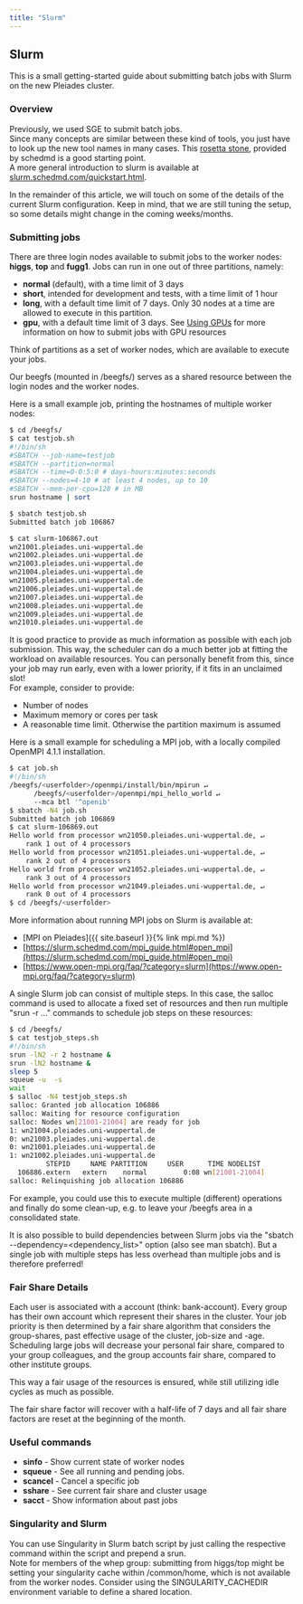 ```yaml
---
title: "Slurm"
---
```


## Slurm

This is a small getting-started guide about submitting batch jobs with Slurm on the new Pleiades cluster.


### Overview
Previously, we used SGE to submit batch jobs.  
Since many concepts are similar between these kind of tools, you just have to look up the new tool names in many cases. This [rosetta stone](https://slurm.schedmd.com/rosetta.pdf), provided by schedmd is a good starting point.  
A more general introduction to slurm is available at [slurm.schedmd.com/quickstart.html](https://slurm.schedmd.com/quickstart.html).

In the remainder of this article, we will touch on some of the details of the current Slurm configuration. Keep in mind, that we are still tuning the setup, so some details might change in the coming weeks/months.


### Submitting jobs
There are three login nodes available to submit jobs to the worker nodes: **higgs**, **top** and **fugg1**.
Jobs can run in one out of three partitions, namely:
- **normal** (default), with a time limit of 3 days
- **short**, intended for development and tests, with a time limit of 1 hour
- **long**, with a default time limit of 7 days. Only 30 nodes at a time are allowed to execute in this partition.
- **gpu**, with a default time limit of 3 days. See [Using GPUs](gpu) for more information on how to submit jobs with GPU resources

Think of partitions as a set of worker nodes, which are available to execute your jobs.

Our beegfs (mounted in /beegfs/) serves as a shared resource between the login nodes and the worker nodes.

Here is a small example job, printing the hostnames of multiple worker nodes:

```bash
$ cd /beegfs/
$ cat testjob.sh
#!/bin/sh
#SBATCH --job-name=testjob
#SBATCH --partition=normal
#SBATCH --time=0-0:5:0 # days-hours:minutes:seconds
#SBATCH --nodes=4-10 # at least 4 nodes, up to 10
#SBATCH --mem-per-cpu=128 # in MB
srun hostname | sort

$ sbatch testjob.sh
Submitted batch job 106867

$ cat slurm-106867.out
wn21001.pleiades.uni-wuppertal.de
wn21002.pleiades.uni-wuppertal.de
wn21003.pleiades.uni-wuppertal.de
wn21004.pleiades.uni-wuppertal.de
wn21005.pleiades.uni-wuppertal.de
wn21006.pleiades.uni-wuppertal.de
wn21007.pleiades.uni-wuppertal.de
wn21008.pleiades.uni-wuppertal.de
wn21009.pleiades.uni-wuppertal.de
wn21010.pleiades.uni-wuppertal.de 
```

It is good practice to provide as much information as possible with each job submission. This way, the scheduler can do a much better job at fitting the workload on available resources. You can personally benefit from this, since your job may run early, even with a lower priority, if it fits in an unclaimed slot!  
For example, consider to provide:

- Number of nodes
- Maximum memory or cores per task
- A reasonable time limit. Otherwise the partition maximum is assumed

Here is a small example for scheduling a MPI job, with a locally compiled OpenMPI 4.1.1 installation.

```bash
$ cat job.sh
#!/bin/sh
/beegfs/<userfolder>/openmpi/install/bin/mpirun ↵
      /beegfs/<userfolder>/openmpi/mpi_hello_world ↵
      --mca btl '^openib'
$ sbatch -N4 job.sh
Submitted batch job 106869
$ cat slurm-106869.out
Hello world from processor wn21050.pleiades.uni-wuppertal.de, ↵
    rank 1 out of 4 processors
Hello world from processor wn21051.pleiades.uni-wuppertal.de, ↵
    rank 2 out of 4 processors
Hello world from processor wn21052.pleiades.uni-wuppertal.de, ↵
    rank 3 out of 4 processors
Hello world from processor wn21049.pleiades.uni-wuppertal.de, ↵
    rank 0 out of 4 processors
$ cd /beegfs/<userfolder>
```

More information about running MPI jobs on Slurm is available at:
- [MPI on Pleiades]({{ site.baseurl }}{% link mpi.md %})
- [https://slurm.schedmd.com/mpi_guide.html#open_mpi](https://slurm.schedmd.com/mpi_guide.html#open_mpi)
- [https://www.open-mpi.org/faq/?category=slurm](https://www.open-mpi.org/faq/?category=slurm)

A single Slurm job can consist of multiple steps. In this case, the salloc command is used to allocate a fixed set of resources and then run multiple "srun -r ..." commands to schedule job steps on these resources:

```bash
$ cd /beegfs/
$ cat testjob_steps.sh
#!/bin/sh
srun -lN2 -r 2 hostname &
srun -lN2 hostname &
sleep 5
squeue -u  -s
wait
$ salloc -N4 testjob_steps.sh
salloc: Granted job allocation 106886
salloc: Waiting for resource configuration
salloc: Nodes wn[21001-21004] are ready for job
1: wn21004.pleiades.uni-wuppertal.de
0: wn21003.pleiades.uni-wuppertal.de
0: wn21001.pleiades.uni-wuppertal.de
1: wn21002.pleiades.uni-wuppertal.de
         STEPID     NAME PARTITION     USER      TIME NODELIST
  106886.extern   extern    normal         0:08 wn[21001-21004]
salloc: Relinquishing job allocation 106886
```

For example, you could use this to execute multiple (different) operations and finally do some clean-up, e.g. to leave your /beegfs area in a consolidated state.

It is also possible to build dependencies between Slurm jobs via the "sbatch --dependency=<dependency_list>" option (also see man sbatch). But a single job with multiple steps has less overhead than multiple jobs and is therefore preferred!


### Fair Share Details
Each user is associated with a account (think: bank-account). Every group has their own account which represent their shares in the cluster. Your job priority is then determined by a fair share algorithm that considers the group-shares, past effective usage of the cluster, job-size and -age. Scheduling large jobs will decrease your personal fair share, compared to your group colleagues, and the group accounts fair share, compared to other institute groups.

This way a fair usage of the resources is ensured, while still utilizing idle cycles as much as possible.

The fair share factor will recover with a half-life of 7 days and all fair share factors are reset at the beginning of the month.


### Useful commands
- **sinfo** - Show current state of worker nodes
- **squeue** - See all running and pending jobs.
- **scancel** - Cancel a specific job
- **sshare** - See current fair share and cluster usage
- **sacct** - Show information about past jobs


### Singularity and Slurm
You can use Singularity in Slurm batch script by just calling the respective command within the script and prepend a srun.  
Note for members of the whep group: submitting from higgs/top might be setting your singularity cache within /common/home, which is not available from the worker nodes. Consider using the SINGULARITY_CACHEDIR environment variable to define a shared location.
